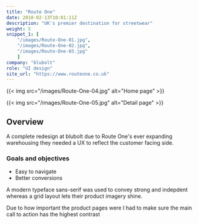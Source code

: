 ```yaml
---
title: "Route One"
date: 2018-02-13T10:01:11Z
description: "UK's premier destination for streetwear"
weight: 5
snippet_1: [
    "/images/Route-One-01.jpg",
    "/images/Route-One-02.jpg",
    "/images/Route-One-03.jpg"
    ]
company: "blubolt"
role: "UI design"
site_url: "https://www.routeone.co.uk"
---
```


{{< img src="/images/Route-One-04.jpg" alt="Home page" >}}

{{< img src="/images/Route-One-05.jpg" alt="Detail page" >}}

## Overview

A complete redesign at blubolt due to Route One's ever expanding warehousing they needed a UX to reflect the customer facing side.

### Goals and objectives

* Easy to navigate
* Better conversions

A modern typeface sans-serif was used to convey strong and indepdent whereas a grid layout lets their product imagery shine.

Due to how important the product pages were I had to make sure the main call to action has the highest contrast